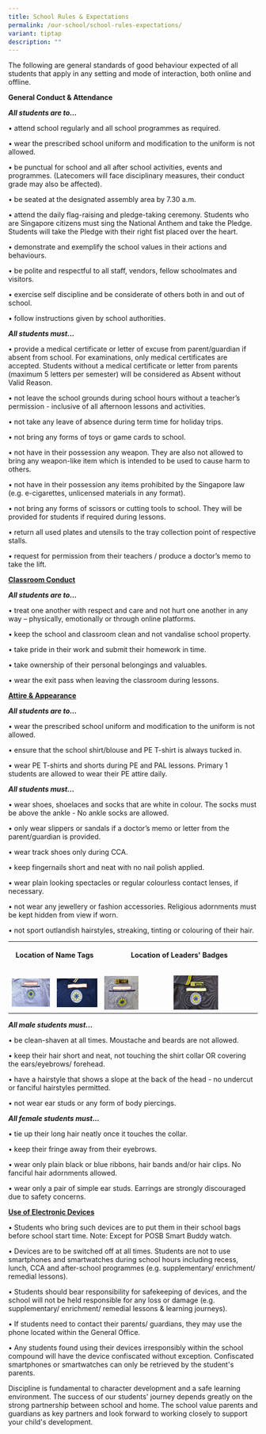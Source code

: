 ```yaml
---
title: School Rules & Expectations
permalink: /our-school/school-rules-expectations/
variant: tiptap
description: ""
---
```

<p>The following are general standards of good behaviour expected of all
students that apply in any setting and mode of interaction, both online
and offline.</p>
<p><strong>General Conduct &amp; Attendance</strong>
</p>
<p><strong><em>All students are to…</em></strong>
</p>
<p>• attend school regularly and all school programmes as required.</p>
<p>• wear the prescribed school uniform and modification to the uniform is
not allowed.</p>
<p>• be punctual for school and all after school activities, events and programmes.
(Latecomers will face disciplinary measures, their conduct grade may also
be affected).</p>
<p>• be seated at the designated assembly area by 7.30 a.m.</p>
<p>• attend the daily flag-raising and pledge-taking ceremony. Students who
are Singapore citizens must sing the National Anthem and take the Pledge.
Students will take the Pledge with their right fist placed over the heart.</p>
<p>• demonstrate and exemplify the school values in their actions and behaviours.</p>
<p>• be polite and respectful to all staff, vendors, fellow schoolmates and
visitors.</p>
<p>• exercise self discipline and be considerate of others both in and out
of school.</p>
<p>• follow instructions given by school authorities.</p>
<p><strong><em>All students must…</em></strong>
</p>
<p>• provide a medical certificate or letter of excuse from parent/guardian
if absent from school. For examinations, only medical certificates are
accepted. Students without a medical certificate or letter from parents
(maximum 5 letters per semester) will be considered as Absent without Valid
Reason.</p>
<p>• not leave the school grounds during school hours without a teacher’s
permission - inclusive of all afternoon lessons and activities.</p>
<p>• not take any leave of absence during term time for holiday trips.</p>
<p>• not bring any forms of toys or game cards to school.</p>
<p>• not have in their possession any weapon. They are also not allowed to
bring any weapon-like item which is intended to be used to cause harm to
others.</p>
<p>• not have in their possession any items prohibited by the Singapore law
(e.g. e-cigarettes, unlicensed materials in any format).</p>
<p>• not bring any forms of scissors or cutting tools to school. They will
be provided for students if required during lessons.</p>
<p>• return all used plates and utensils to the tray collection point of
respective stalls.</p>
<p>• request for permission from their teachers / produce a doctor’s memo
to take the lift.</p>
<p><strong><u>Classroom Conduct</u></strong>
</p>
<p><strong><em>All students are to…</em></strong>
</p>
<p>• treat one another with respect and care and not hurt one another in
any way – physically, emotionally or through online platforms.</p>
<p>• keep the school and classroom clean and not vandalise school property.</p>
<p>• take pride in their work and submit their homework in time.</p>
<p>• take ownership of their personal belongings and valuables.</p>
<p>• wear the exit pass when leaving the classroom during lessons.</p>
<p><strong><u>Attire &amp; Appearance</u></strong>
</p>
<p><strong><em>All students are to…</em></strong>
</p>
<p>• wear the prescribed school uniform and modification to the uniform is
not allowed.</p>
<p>• ensure that the school shirt/blouse and PE T-shirt is always tucked
in.</p>
<p>• wear PE T-shirts and shorts during PE and PAL lessons. Primary 1 students
are allowed to wear their PE attire daily.</p>
<p><strong><em>All students must…</em></strong>
</p>
<p>• wear shoes, shoelaces and socks that are white in colour. The socks
must be above the ankle - No ankle socks are allowed.</p>
<p>• only wear slippers or sandals if a doctor’s memo or letter from the
parent/guardian is provided.</p>
<p>• wear track shoes only during CCA.</p>
<p>• keep fingernails short and neat with no nail polish applied.</p>
<p>• wear plain looking spectacles or regular colourless contact lenses,
if necessary.</p>
<p>• not wear any jewellery or fashion accessories. Religious adornments
must be kept hidden from view if worn.</p>
<p>• not sport outlandish hairstyles, streaking, tinting or colouring of
their hair.</p>
<table style="minWidth: 100px">
<colgroup>
<col>
<col>
<col>
<col>
</colgroup>
<tbody>
<tr>
<th rowspan="1" colspan="2">
<p>Location of Name Tags</p>
</th>
<th rowspan="1" colspan="2">
<p>Location of Leaders' Badges</p>
</th>
</tr>
<tr>
<td rowspan="1" colspan="1">
<p></p>
<div class="isomer-image-wrapper">
<img style="width: 100%" height="auto" width="100%" alt="" src="/images/badge1.jpg">
</div>
</td>
<td rowspan="1" colspan="1">
<p></p>
<div class="isomer-image-wrapper">
<img style="width: 100%;" height="auto" width="100%" alt="" src="/images/badge2.jpg">
</div>
</td>
<td rowspan="1" colspan="1">
<p></p>
<div class="isomer-image-wrapper">
<img style="width: 55%;" height="auto" width="100%" alt="" src="/images/badge3.jpg">
</div>
</td>
<td rowspan="1" colspan="1">
<p></p>
<div class="isomer-image-wrapper">
<img style="width: 55%;" height="auto" width="100%" alt="" src="/images/badge4.png">
</div>
</td>
</tr>
</tbody>
</table>
<p><strong><em>All male students must…</em></strong>
</p>
<p>• be clean-shaven at all times. Moustache and beards are not allowed.</p>
<p>• keep their hair short and neat, not touching the shirt collar OR covering
the ears/eyebrows/ forehead.</p>
<p>• have a hairstyle that shows a slope at the back of the head - no undercut
or fanciful hairstyles permitted.</p>
<p>• not wear ear studs or any form of body piercings.</p>
<p><strong><em>All female students must…</em></strong>
</p>
<p>• tie up their long hair neatly once it touches the collar.</p>
<p>• keep their fringe away from their eyebrows.</p>
<p>• wear only plain black or blue ribbons, hair bands and/or hair clips.
No fanciful hair adornments allowed.</p>
<p>• wear only a pair of simple ear studs. Earrings are strongly discouraged
due to safety concerns.</p>
<p><strong><u>Use of Electronic Devices</u></strong>
</p>
<p>• Students who bring such devices are to put them in their school bags
before school start time. Note: Except for POSB Smart Buddy watch.</p>
<p>• Devices are to be switched off at all times. Students are not to use
smartphones and smartwatches during school hours including recess, lunch,
CCA and after-school programmes (e.g. supplementary/ enrichment/ remedial
lessons).</p>
<p>• Students should bear responsibility for safekeeping of devices, and
the school will not be held responsible for any loss or damage (e.g. supplementary/
enrichment/ remedial lessons &amp; learning journeys).</p>
<p>• If students need to contact their parents/ guardians, they may use the
phone located within the General Office.</p>
<p>• Any students found using their devices irresponsibly within the school
compound will have the device confiscated without exception. Confiscated
smartphones or smartwatches can only be retrieved by the student's parents.</p>
<p>Discipline is fundamental to character development and a safe learning
environment. The success of our students' journey depends greatly on the
strong partnership between school and home. The school value parents and
guardians as key partners and look forward to working closely to support
your child's development.</p>